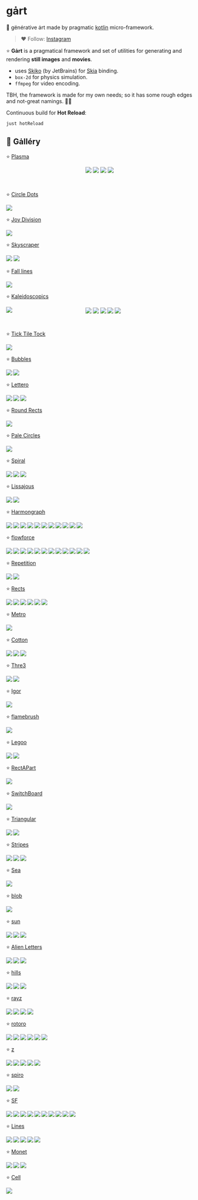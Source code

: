 # gȧrt

🧧 gënérative ȧrt made by pragmatic [kotlin](WhyKotlin.md) micro-framework.

> ❤️ Follow: [Instagram](https://www.instagram.com/gart_173)

⭐️ **Gȧrt** is a pragmatical framework and set of utilities for generating and rendering
**still images** and **movies**.

+ uses [Skiko](https://github.com/JetBrains/skiko) (by JetBrains) for [Skia](https://skia.org) binding.
+ `box-2d` for physics simulation.
+ `ffmpeg` for video encoding.

TBH, the framework is made for my own needs; so it has some rough edges and not-great namings.
🤷‍♂️

Continuous build for **Hot Reload**:

```shell
just hotReload
```

## 🍭 Gȧlléry

⭐️ [Plasma](arts/plasma/README.md)

<p align="center">
<img src="arts/plasma/plasma_thumb.png">
<img src="arts/plasma/plasma2_thumb.png">
<img src="arts/plasma/plasma3_thumb.png">
<img src="arts/plasma/plasma4_thumb.png">
</p>

<br clear="both">

⭐️ [Circle Dots](arts/circledots/README.md)

<img src="arts/circledots/circledots_thumb.png">

⭐️ [Joy Division](arts/joydiv/README.md)

<img src="arts/joydiv/joydiv_thumb.png">

⭐️ [Skyscraper](arts/skyscraper/README.md)

<img src="arts/skyscraper/skyscraper_thumb.png">
<img src="arts/skyscraper/skyscraper2_thumb.png">

⭐️ [Fall lines](arts/falllines/README.md)

<img src="arts/falllines/falllines_thumb.png">

⭐️ [Kaleidoscopics](arts/kaleiircle/README.md)

<p align="center">
<img src="arts/kaleiircle/kaleiircle_thumb.png" align="left">
<img src="arts/kaleiircle/kaleidoscope_thumb.png" align="center">
<img src="arts/kaleiircle/kaleidoscope2_thumb.png" align="center">
<img src="arts/kaleiircle/kaleidoscope2-1_thumb.png" align="center">
<img src="arts/kaleiircle/kaleidoscope2-2_thumb.png" align="center">
<img src="arts/kaleiircle/kaleidoscope3_thumb.png" align="center">
</p>

<br clear="both">

⭐️ [Tick Tile Tock](arts/ticktiletock/README.md)

<img src="arts/ticktiletock/ticktiletock_thumb.png">

⭐️ [Bubbles](arts/bubbles/README.md)

<p align="center">
<img src="arts/bubbles/Bubbles2_thumb.png" align="left">
<img src="arts/bubbles/BubbleStripe_thumb.png" align="left">
</p>

<br clear="both">

⭐️ [Lettero](arts/lettero/README.md)

<p align="center">
<img src="arts/lettero/LetterO_thumb.png" align="left">
<img src="arts/lettero/LetterO2_thumb.png" align="left">
<img src="arts/lettero/lettero3_thumb.png" align="left">
</p>

<br clear="both">

⭐️ [Round Rects](arts/roundrects/README.md)

<img src="arts/roundrects/roundrects_thumb.png">

⭐️ [Pale Circles](arts/palecircles/README.md)

<img src="arts/palecircles/palecircles_thumb.png">

⭐️ [Spiral](arts/spiral/README.md)

<p align="center">
<img src="arts/spiral/spiral_thumb.png" align="left">
<img src="arts/spiral/spiral2_thumb.png" align="left">
<img src="arts/spiral/spiral3_thumb.png" align="left">
</p>

<br clear="both">

⭐️ [Lissajous](arts/lissajous/README.md)

<p align="center">
<img src="arts/lissajous/lissajous_thumb.png" align="left">
<img src="arts/lissajous/moire_thumb.png" align="left">
</p>

<br clear="both">

⭐️ [Harmongraph](arts/harmongraph/README.md)

<p align="center">
<img src="arts/harmongraph/harmongraph0_thumb.png" align="left">
<img src="arts/harmongraph/harmongraph1_thumb.png" align="left">
<img src="arts/harmongraph/harmongraph2_thumb.png" align="left">
<img src="arts/harmongraph/hA_thumb.png" align="left">
<img src="arts/harmongraph/hB_thumb.png" align="left">
<img src="arts/harmongraph/hC_thumb.png" align="left">
<img src="arts/harmongraph/hD_thumb.png" align="left">
<img src="arts/harmongraph/hE_thumb.png" align="left">
<img src="arts/harmongraph/hF_thumb.png" align="left">
<img src="arts/harmongraph/hG_thumb.png" align="left">
<img src="arts/harmongraph/hH_thumb.png" align="left">
</p>

<br clear="both">

⭐️ [flowforce](arts/flowforce/README.md)

<p align="center">
<img src="arts/flowforce/flowforce1_thumb.png" align="left">
<img src="arts/flowforce/flowforce2_thumb.png" align="left">
<img src="arts/flowforce/flowforce3_thumb.png" align="left">
<img src="arts/flowforce/flowforce4_thumb.png" align="left">
<img src="arts/flowforce/Eclipse_thumb.png" align="left">
<img src="arts/flowforce/Spring_thumb.png" align="left">
<img src="arts/flowforce/Eclectic_thumb.png" align="left">
<img src="arts/flowforce/emergence_thumb.png" align="left">
<img src="arts/flowforce/Eclectic2_thumb.png" align="left">
<img src="arts/flowforce/interruption_thumb.png" align="left">
<img src="arts/flowforce/circlex_thumb.png" align="left">
<img src="arts/flowforce/vorflow_thumb.png" align="left">
</p>

<br clear="both">

⭐️ [Repetition](arts/repetition/README.md)

<p align="center">
<img src="arts/repetition/Repetition1_thumb.png" align="left">
<img src="arts/repetition/Repetition2_thumb.png" align="left">
</p>

<br clear="both">

⭐️ [Rects](arts/rects/README.md)

<p align="center">
<img src="arts/rects/rects1_thumb.png" align="left">
<img src="arts/rects/rects2_thumb.png" align="left">
<img src="arts/rects/rects-over_thumb.png" align="left">
<img src="arts/rects/divine-divide_thumb.png" align="left">
<img src="arts/rects/mondrian-01_thumb.png" align="left">
<img src="arts/rects/cells_thumb.png" align="left">
</p>

<br clear="both">

⭐️ [Metro](arts/metro/README.md)

<p align="center">
<img src="arts/metro/metro_thumb.png" align="left">
</p>

<br clear="both">

⭐️ [Cotton](arts/cotton/README.md)

<p align="center">
<img src="arts/cotton/cotton1_thumb.png" align="left">
<img src="arts/cotton/cotton-circles_thumb.png" align="left">
<img src="arts/cotton/cotton-circles2_thumb.png" align="left">
</p>

<br clear="both">

⭐️ [Thre3](arts/thre3/README.md)

<p align="center">
<img src="arts/thre3/surfing_thumb.png" align="left">
<img src="arts/thre3/noisepads_thumb.png" align="left">
</p>

<br clear="both">

⭐️ [Igor](arts/igor/README.md)
<p align="center">
<img src="arts/igor/igor_thumb.png" align="left">
</p>

<br clear="both">

⭐️ [flamebrush](arts/flamebrush/README.md)
<p align="center">
<img src="arts/flamebrush/flamebrush1_thumb.png" align="left">
</p>

<br clear="both">

⭐️ [Legoo](arts/legoo/README.md)
<p align="center">
<img src="arts/legoo/Legoo12_thumb.png" align="left">
<img src="arts/legoo/Legoo2_thumb.png" align="left">
</p>

<br clear="both">

⭐️ [RectAPart](arts/rectapart/README.md)
<p align="center">
<img src="arts/rectapart/rectApart_thumb.png" align="left">
</p>

<br clear="both">

⭐️ [SwitchBoard](arts/switchboard/README.md)
<p align="center">
<img src="arts/switchboard/switchboard_thumb.png" align="left">
</p>

<br clear="both">

⭐️ [Triangular](arts/triangular/README.md)
<p align="center">
<img src="arts/triangular/Triage_thumb.png" align="left">
<img src="arts/triangular/SaharaDiamond_thumb.png" align="left">
</p>

<br clear="both">

⭐️ [Stripes](arts/stripes/README.md)
<p align="center">
<img src="arts/stripes/stripes_thumb.png" align="left">
<img src="arts/stripes/tolerance_thumb.png" align="left">
<img src="arts/stripes/stripes1_thumb.png" align="left">
</p>

<br clear="both">

⭐️ [Sea](arts/sea/README.md)
<p align="center">
<img src="arts/sea/sea_thumb.png" align="left">
</p>

<br clear="both">

⭐️ [blob](arts/blob/README.md)
<p align="center">
<img src="arts/blob/blob_thumb.jpg" align="left">
</p>

<br clear="both">

⭐️ [sun](arts/sun/README.md)
<p align="center">
<img src="arts/sun/echoes2_thumb.png" align="left">
<img src="arts/sun/sunNS1_thumb.png" align="left">
<img src="arts/sun/sunlines_thumb.png" align="left">
</p>

<br clear="both">

⭐️ [Alien Letters](arts/alien/README.md)
<p align="center">
<img src="arts/alien/alien-letters-v1_thumb.png" align="left">
<img src="arts/alien/alien-letters-v2_thumb.png" align="left">
<img src="arts/alien/alien-letters-v3_thumb.png" align="left">
</p>

<br clear="both">

⭐️ [hills](arts/hills/README.md)
<p align="center">
<img src="arts/hills/february_thumb.png" align="left">
<img src="arts/hills/hills_thumb.png" align="left">
<img src="arts/hills/horizons_thumb.png" align="left">
</p>

<br clear="both">

⭐️ [rayz](arts/rayz/README.md)
<p align="center">
<img src="arts/rayz/rayz2-1_thumb.png" align="left">
<img src="arts/rayz/rayz2-2_thumb.png" align="left">
<img src="arts/rayz/rayz2-3_thumb.png" align="left">
<img src="arts/rayz/rayz_thumb.png" align="left">
</p>

<br clear="both">

⭐️ [rotoro](arts/rotoro/README.md)
<p align="center">
<img src="arts/rotoro/rotoro1_thumb.png" align="left">
<img src="arts/rotoro/rotoro2_thumb.png" align="left">
<img src="arts/rotoro/rotoro3_thumb.png" align="left">
<img src="arts/rotoro/rotoro2-0_thumb.png" align="left">
<img src="arts/rotoro/rotoro2-1_thumb.png" align="left">
<img src="arts/rotoro/rotoro2-2_thumb.png" align="left">
</p>

<br clear="both">

⭐️ [z](arts/z/README.md)
<p align="center">
<img src="arts/z/z1_thumb.png" align="left">
<img src="arts/z/z2_thumb.png" align="left">
<img src="arts/z/z3_thumb.png" align="left">
<img src="arts/z/z4_thumb.png" align="left">
<img src="arts/z/z5_thumb.png" align="left">
</p>

<br clear="both">

⭐️ [spiro](arts/spirograph/README.md)

<p align="center">
<img src="arts/spirograph/spirograph1_thumb.png" align="left">
<img src="arts/spirograph/spirograph2_thumb.png" align="left">
</p>

<br clear="both">

⭐️ [SF](arts/sf/README.md)

<p align="center">
<img src="arts/sf/sf1_thumb.png" align="left">
<img src="arts/sf/sf2_thumb.png" align="left">
<img src="arts/sf/sf3_thumb.png" align="left">
<img src="arts/sf/sf4_thumb.png" align="left">
<img src="arts/sf/sf5_thumb.png" align="left">
<img src="arts/sf/sf6_thumb.png" align="left">
<img src="arts/sf/sf7_thumb.png" align="left">
<img src="arts/sf/sf8_thumb.png" align="left">
<img src="arts/sf/sf9_thumb.png" align="left">
<img src="arts/sf/sf10_thumb.png" align="left">
</p>

<br clear="both">

⭐️ [Lines](arts/lines/README.md)

<p align="center">
<img src="arts/lines/citymap_thumb.png" align="left">
<img src="arts/lines/triangles_thumb.png" align="left">
<img src="arts/lines/swing_thumb.png" align="left">
<img src="arts/lines/swing2_thumb.png" align="left">
<img src="arts/lines/swing3_thumb.png" align="left">
</p>

<br clear="both">

⭐️ [Monet](arts/monet/README.md)

<p align="center">
<img src="arts/monet/monet1-0_thumb.png" align="left">
<img src="arts/monet/monet1_thumb.png" align="left">
<img src="arts/monet/monet2_thumb.png" align="left">
</p>

<br clear="both">

⭐️ [Cell](arts/cell/README.md)

<p align="center">
<img src="arts/cell/cell1_thumb.png" align="left">
</p>

